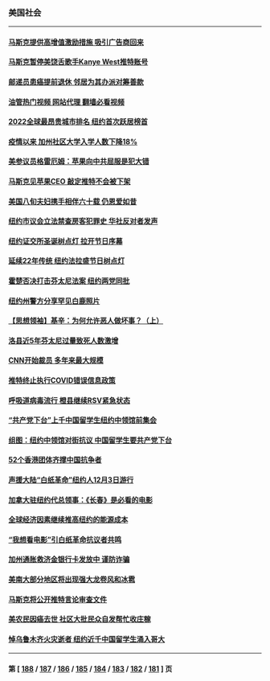 ### 美国社会
---
#### [马斯克提供高增值激励措施 吸引广告商回来](../../pages/ncid1078160/n13877597.md?12030845) 
#### [马斯克暂停美饶舌歌手Kanye West推特账号](../../pages/ncid1078160/n13876970.md?12030845) 
#### [邮递员患癌提前退休 邻居为其办派对筹善款](../../pages/ncid1078160/n13877254.md?12030845) 
#### [油管热门视频 网站代理 翻墙必看视频](http://138.2.39.72:81/youtube.html?epic-marker?12030845)
#### [2022全球最昂贵城市排名 纽约首次跃居榜首](../../pages/ncid1078160/n13877054.md?12030845) 
#### [疫情以来 加州社区大学入学人数下降18%](../../pages/ncid1078160/n13876935.md?12030845) 
#### [美参议员格雷厄姆：苹果向中共屈服是犯大错](../../pages/ncid1078160/n13876862.md?12030845) 
#### [马斯克见苹果CEO 敲定推特不会被下架](../../pages/ncid1078160/n13876640.md?12030845) 
#### [美国八旬夫妇携手相伴六十载 仍恩爱如昔](../../pages/ncid1078160/n13876557.md?12030845) 
#### [纽约市议会立法禁查房客犯罪史 华社反对者发声](../../pages/ncid1078160/n13876495.md?12030845) 
#### [纽约证交所圣诞树点灯 拉开节日序幕](../../pages/ncid1078160/n13876478.md?12030845) 
#### [延续22年传统 纽约法拉盛节日树点灯](../../pages/ncid1078160/n13876473.md?12030845) 
#### [霍楚否决打击芬太尼法案 纽约两党同批](../../pages/ncid1078160/n13876493.md?12030845) 
#### [纽约州警方分享罕见白鹿照片](../../pages/ncid1078160/n13876425.md?12030845) 
#### [【思想领袖】基辛：为何允许恶人做坏事？（上）](../../pages/ncid1078160/n13875667.md?12030845) 
#### [洛县近5年芬太尼过量致死人数激增](../../pages/ncid1078160/n13876361.md?12030845) 
#### [CNN开始裁员 多年来最大规模](../../pages/ncid1078160/n13876274.md?12030845) 
#### [推特终止执行COVID错误信息政策](../../pages/ncid1078160/n13875656.md?12030845) 
#### [呼吸道病毒流行 橙县继续RSV紧急状态](../../pages/ncid1078160/n13876218.md?12030845) 
#### [“共产党下台”上千中国留学生纽约中领馆前集会](../../pages/ncid1078160/n13875802.md?12030845) 
#### [组图：纽约中领馆对街抗议 中国留学生要共产党下台](../../pages/ncid1078160/n13875829.md?12030845) 
#### [52个香港团体齐撑中国抗争者](../../pages/ncid1078160/n13875792.md?12030845) 
#### [声援大陆“白纸革命”纽约人12月3日游行](../../pages/ncid1078160/n13875784.md?12030845) 
#### [加拿大驻纽约代总领事：《长春》是必看的电影](../../pages/ncid1078160/n13875854.md?12030845) 
#### [全球经济因素继续推高纽约的能源成本](../../pages/ncid1078160/n13875815.md?12030845) 
#### [“我想看电影”引白纸革命抗议者共鸣](../../pages/ncid1078160/n13875742.md?12030845) 
#### [加州通胀救济金银行卡发放中 谨防诈骗](../../pages/ncid1078160/n13875586.md?12030845) 
#### [美南大部分地区将出现强大龙卷风和冰雹](../../pages/ncid1078160/n13875599.md?12030845) 
#### [马斯克将公开推特言论审查文件](../../pages/ncid1078160/n13875527.md?12030845) 
#### [美农民因癌去世 社区大批民众自发帮忙收庄稼](../../pages/ncid1078160/n13875219.md?12030845) 
#### [悼乌鲁木齐火灾逝者 纽约近千中国留学生涌入哥大](../../pages/ncid1078160/n13875228.md?12030845) 

---
#### 第 [ [188](./188.md?12030845) / [187](./187.md?12030845) / [186](./186.md?12030845) / [185](./185.md?12030845) / [184](./184.md?12030845) / [183](./183.md?12030845) / [182](./182.md?12030845) / [181](./181.md?12030845) ] 页
